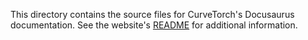 This directory contains the source files for CurveTorch's Docusaurus documentation.
See the website's [README](../website/README.md) for additional information.
